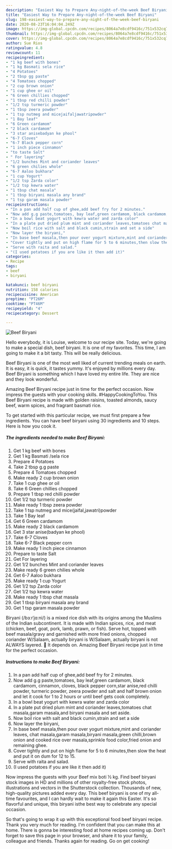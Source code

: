 ```yaml
---
description: "Easiest Way to Prepare Any-night-of-the-week Beef Biryani"
title: "Easiest Way to Prepare Any-night-of-the-week Beef Biryani"
slug: 198-easiest-way-to-prepare-any-night-of-the-week-beef-biryani
date: 2020-08-23T16:04:04.249Z
image: https://img-global.cpcdn.com/recipes/8064a7e8cdf9416c/751x532cq70/beef-biryani-recipe-main-photo.jpg
thumbnail: https://img-global.cpcdn.com/recipes/8064a7e8cdf9416c/751x532cq70/beef-biryani-recipe-main-photo.jpg
cover: https://img-global.cpcdn.com/recipes/8064a7e8cdf9416c/751x532cq70/beef-biryani-recipe-main-photo.jpg
author: Sue Rios
ratingvalue: 4.8
reviewcount: 11
recipeingredient:
- "1 kg beef with bones"
- "1 kg Basmati sela rice"
- "4 Potatoes"
- "2 tbsp gg paste"
- "4 Tomatoes chopped"
- "2 cup brown onion"
- "1 cup ghee or oil"
- "6 Green chillies chopped"
- "1 tbsp red chilli powder"
- "1/2 tsp turmeric powder"
- "1 tbsp zeera powder"
- "1 tsp nutmeg and micejaifaljawatripowder"
- "1 Bay leaf"
- "6 Green cardamom"
- "2 black cardamom"
- "3 star anisebadyan ke phool"
- "6-7 Cloves"
- "6-7 Black pepper corn"
- "1 inch piece cinnamon"
- "to taste Salt"
- " For layering"
- "1/2 bunches Mint and coriander leaves"
- "6 green chilies whole"
- "6-7 Aaloo bukhara"
- "1 cup Yogurt"
- "1/2 tsp Zarda color"
- "1/2 tsp kewra water"
- "1 tbsp chat masala"
- "1 tbsp biryani masala any brand"
- "1 tsp garam masala powder"
recipeinstructions:
- "In a pan add half cup of ghee,add beef fry for 2 minutes."
- "Now add g.g paste,tomatoes, bay leaf,green cardamom, black cardamom, cinnamon, cloves, black pepper corn,star anise,red chilli powder, turmeric powder, zeera powder and salt and half brown onion and let it cook for 1 to 2 hours or until beef gets cook completely."
- "In a bowl beat yogurt with kewra water and zarda color"
- "In a plate put dried plum mint and coriander leaves,tomatoes chat masala,garam masala,and biryani masala and set aside."
- "Now boil rice with salt and black cumin,strain and set a side"
- "Now layer the biryani,"
- "In base beef masala,then pour over yogurt mixture,mint and coriander leaves, chat masala,garam masala,biryani masala,green chilli,brown onion and cooked rice over masala,sprinkle food color,fried onion and remaining ghee."
- "Cover tightly and put on high flame for 5 to 6 minutes,then slow the heat and put it on dum for 12 to 15."
- "Serve with raita and salad."
- "(I used potatoes if you are like it then add it)"
categories:
- Recipe
tags:
- beef
- biryani

katakunci: beef biryani 
nutrition: 158 calories
recipecuisine: American
preptime: "PT26M"
cooktime: "PT46M"
recipeyield: "4"
recipecategory: Dessert

---
```



![Beef Biryani](https://img-global.cpcdn.com/recipes/8064a7e8cdf9416c/751x532cq70/beef-biryani-recipe-main-photo.jpg)

Hello everybody, it is Louise, welcome to our recipe site. Today, we're going to make a special dish, beef biryani. It is one of my favorites. This time, I am going to make it a bit tasty. This will be really delicious.

Beef Biryani is one of the most well liked of current trending meals on earth. It is easy, it is quick, it tastes yummy. It's enjoyed by millions every day. Beef Biryani is something which I have loved my entire life. They are nice and they look wonderful.

Amazing Beef Biryani recipe just in time for the perfect occasion. Now impress the guests with your cooking skills. #HappyCookingToYou. This Beef Biryani recipe is made with golden raisins, toasted almonds, saucy beef, warm spices, and fragrant basmati rice.


To get started with this particular recipe, we must first prepare a few ingredients. You can have beef biryani using 30 ingredients and 10 steps. Here is how you cook it.

<!--inarticleads1-->

##### The ingredients needed to make Beef Biryani:

1. Get 1 kg beef with bones
1. Get 1 kg Basmati /sela rice
1. Prepare 4 Potatoes
1. Take 2 tbsp g.g paste
1. Prepare 4 Tomatoes chopped
1. Make ready 2 cup brown onion
1. Take 1 cup ghee or oil
1. Take 6 Green chillies chopped
1. Prepare 1 tbsp red chilli powder
1. Get 1/2 tsp turmeric powder
1. Make ready 1 tbsp zeera powder
1. Take 1 tsp nutmeg and mice(jaifal,jawatri)powder
1. Take 1 Bay leaf
1. Get 6 Green cardamom
1. Make ready 2 black cardamom
1. Get 3 star anise(badyan ke phool)
1. Take 6-7 Cloves
1. Take 6-7 Black pepper corn
1. Make ready 1 inch piece cinnamon
1. Prepare to taste Salt
1. Get  For layering
1. Get 1/2 bunches Mint and coriander leaves
1. Make ready 6 green chilies whole
1. Get 6-7 Aaloo bukhara
1. Make ready 1 cup Yogurt
1. Get 1/2 tsp Zarda color
1. Get 1/2 tsp kewra water
1. Make ready 1 tbsp chat masala
1. Get 1 tbsp biryani masala any brand
1. Get 1 tsp garam masala powder


Biryani (/bɜːrˈjɑːni/) is a mixed rice dish with its origins among the Muslims of the Indian subcontinent. It is made with Indian spices, rice, and meat (chicken, beef, goat, pork, lamb, prawn, or fish). Serve hot, topped with beef masala/gravy and garnished with more fried onions, chopped coriander W/Salaam, actually biryani is W/Salaam, actually biryani is not ALWAYS layered. 🙂 It depends on. Amazing Beef Biryani recipe just in time for the perfect occasion. 

<!--inarticleads2-->

##### Instructions to make Beef Biryani:

1. In a pan add half cup of ghee,add beef fry for 2 minutes.
1. Now add g.g paste,tomatoes, bay leaf,green cardamom, black cardamom, cinnamon, cloves, black pepper corn,star anise,red chilli powder, turmeric powder, zeera powder and salt and half brown onion and let it cook for 1 to 2 hours or until beef gets cook completely.
1. In a bowl beat yogurt with kewra water and zarda color
1. In a plate put dried plum mint and coriander leaves,tomatoes chat masala,garam masala,and biryani masala and set aside.
1. Now boil rice with salt and black cumin,strain and set a side
1. Now layer the biryani,
1. In base beef masala,then pour over yogurt mixture,mint and coriander leaves, chat masala,garam masala,biryani masala,green chilli,brown onion and cooked rice over masala,sprinkle food color,fried onion and remaining ghee.
1. Cover tightly and put on high flame for 5 to 6 minutes,then slow the heat and put it on dum for 12 to 15.
1. Serve with raita and salad.
1. (I used potatoes if you are like it then add it)


Now impress the guests with your Beef mix boti ½ kg. Find beef biryani stock images in HD and millions of other royalty-free stock photos, illustrations and vectors in the Shutterstock collection. Thousands of new, high-quality pictures added every day. This beef biryani is one of my all-time favourites, and I can hardly wait to make it again this Easter. It&#39;s so flavorful and unique, this biryani isthe best way to celebrate any special occasion. 

So that's going to wrap it up with this exceptional food beef biryani recipe. Thank you very much for reading. I'm confident that you can make this at home. There is gonna be interesting food at home recipes coming up. Don't forget to save this page in your browser, and share it to your family, colleague and friends. Thanks again for reading. Go on get cooking!
